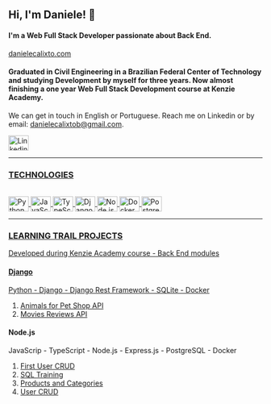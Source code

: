 ## Hi, I'm Daniele! 💬

#### I'm a Web Full Stack Developer passionate about Back End.
<a href="https://www.danielecalixto.com">danielecalixto.com</a>
#### Graduated in Civil Engineering in a Brazilian Federal Center of Technology and studying Development by myself for three years. Now almost finishing a one year Web Full Stack Development course at Kenzie Academy.

We can get in touch in English or Portuguese. Reach me on Linkedin or by email: danielecalixtob@gmail.com.


<div style="display: inline_block">
  <a href="https://www.linkedin.com/in/daniele-calixto-barros" />
  <img align="center" alt="Linkedin" height="30" width="40" src="https://cdn.jsdelivr.net/gh/devicons/devicon/icons/linkedin/linkedin-original.svg" />
</div>

---

### TECHNOLOGIES
  
<div style="display: inline_block"><br>
  <img align="center" alt="Python" height="30" width="40" src="https://cdn.jsdelivr.net/gh/devicons/devicon/icons/python/python-original.svg" />
  <img align="center" alt="JavaScript" height="30" width="40" src="https://cdn.jsdelivr.net/gh/devicons/devicon/icons/javascript/javascript-original.svg" />
  <img align="center" alt="TypeScript" height="30" width="40" src="https://cdn.jsdelivr.net/gh/devicons/devicon/icons/typescript/typescript-original.svg" />          
  <img align="center" alt="Django" height="30" width="40" src="https://cdn.jsdelivr.net/gh/devicons/devicon/icons/django/django-plain.svg" />
  <img align="center" alt="Node.js" height="30" width="40" src="https://cdn.jsdelivr.net/gh/devicons/devicon/icons/nodejs/nodejs-original.svg" />
  <img align="center" alt="Docker" height="30" width="40" src="https://cdn.jsdelivr.net/gh/devicons/devicon/icons/docker/docker-original-wordmark.svg" />
  <img align="center" alt="PostgreSQL" height="30" width="40" src="https://cdn.jsdelivr.net/gh/devicons/devicon/icons/postgresql/postgresql-original-wordmark.svg" />
</div>          

---

<!--- <div align="center">
  <a href="https://github.com/danielecalixto">
  <img height="90em" src="https://github-readme-stats.vercel.app/api/top-langs/?username=danielecalixto&layout=compact&langs_count=7&theme=dark"/>
 </div>
        --->
        
### LEARNING TRAIL PROJECTS
Developed during Kenzie Academy course - Back End modules

#### Django
Python - Django - Django Rest Framework - SQLite - Docker

1. [Animals for Pet Shop API](https://github.com/danielecalixto/pet-shop)
2. [Movies Reviews API](https://github.com/danielecalixto/movies-reviews-api)


#### Node.js
JavaScrip - TypeScript - Node.js - Express.js - PostgreSQL - Docker

1. [First User CRUD](https://github.com/danielecalixto/first_crud)
2. [SQL Training](https://github.com/danielecalixto/m4_entrega_sqlanches-danielecalixto)
3. [Products and Categories](https://github.com/danielecalixto/products-categories)
4. [User CRUD](https://github.com/danielecalixto/user-crud)

